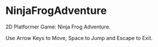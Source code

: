 # NinjaFrogAdventure
2D Platformer Game: Ninja Frog Adventure.

Use Arrow Keys to Move, Space to Jump and Escape to Exit.
